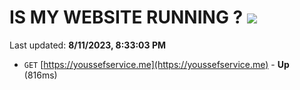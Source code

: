 # IS MY WEBSITE RUNNING ? [![](https://img.shields.io/static/v1?label=Sponsor&message=%E2%9D%A4&logo=GitHub&color=%23fe8e86)](https://github.com/sponsors/<username>)

Last updated: **8/11/2023, 8:33:03 PM**

- `GET` [https://youssefservice.me](https://youssefservice.me) - **Up** (816ms)
